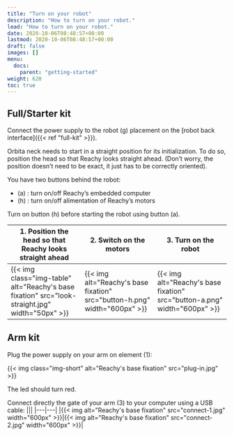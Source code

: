 ```yaml
---
title: "Turn on your robot"
description: "How to turn on your robot."
lead: "How to turn on your robot."
date: 2020-10-06T08:48:57+00:00
lastmod: 2020-10-06T08:48:57+00:00
draft: false
images: []
menu:
  docs:
    parent: "getting-started"
weight: 620
toc: true
---
```


## Full/Starter kit

Connect the power supply to the robot (g) placement on the [robot back interface]({{< ref "full-kit" >}}).  

Orbita neck needs to start in a straight position for its initialization. To do so, position the head so that Reachy looks straight ahead. (Don’t worry, the position doesn’t need to be exact, it just has to be correctly oriented).  

You have two buttons behind the robot:
- (a) : turn on/off Reachy’s embedded computer
- (h) : turn on/off alimentation of Reachy’s motors

Turn on button (h) before starting the robot using button (a).

| 1. Position the head so that Reachy looks straight ahead | 2. Switch on the motors | 3. Turn on the robot |
| -------|-------------|----------|
|{{< img class="img-table" alt="Reachy's base fixation" src="look-straight.jpg" width="50px" >}}|{{< img alt="Reachy's base fixation" src="button-h.png" width="600px" >}}|{{< img alt="Reachy's base fixation" src="button-a.png" width="600px" >}}|


## Arm kit

Plug the power supply on your arm on element (1):

{{< img class="img-short" alt="Reachy's base fixation" src="plug-in.jpg" >}}

The led should turn red.  

Connect directly the gate of your arm (3) to your computer using a USB cable:
|||
|---|---|
|{{< img alt="Reachy's base fixation" src="connect-1.jpg" width="600px" >}}|{{< img alt="Reachy's base fixation" src="connect-2.jpg" width="600px" >}}|